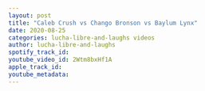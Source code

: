 ```yaml
---
layout: post
title: "Caleb Crush vs Chango Bronson vs Baylum Lynx"
date: 2020-08-25
categories: lucha-libre-and-laughs videos
author: lucha-libre-and-laughs
spotify_track_id: 
youtube_video_id: 2Wtm8bxHf1A
apple_track_id: 
youtube_metadata: 
---
```

